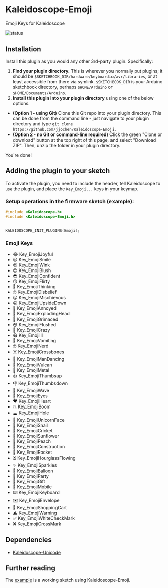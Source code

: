 # Kaleidoscope-Emoji
Emoji Keys for Kaleidoscope

![status][st:experimental]

 [st:stable]: https://img.shields.io/badge/stable-✔-black.svg?style=flat&colorA=44cc11&colorB=494e52
 [st:broken]: https://img.shields.io/badge/broken-X-black.svg?style=flat&colorA=e05d44&colorB=494e52
 [st:experimental]: https://img.shields.io/badge/experimental----black.svg?style=flat&colorA=dfb317&colorB=494e52


## Installation

Install this plugin as you would any other 3rd-party plugin.  Specifically:

1. __Find your plugin directory.__  This is wherever you normally put plugins; it
should be `$SKETCHBOOK_DIR/hardware/keyboardio/avr/libraries`, or at least
accessible from there via symlink. `$SKETCHBOOK_DIR` is your Arduino sketchbook directory, 
perhaps `$HOME/Arduino` or `$HOME/Documents/Arduino`.
2. __Install this plugin into your plugin directory__ using one of the below options.
* __(Option 1 - using Git)__ Clone this Git repo into your plugin directory.  This can
be done from the command line - just navigate to your plugin directory and type
`git clone https://github.com/jjochen/Kaleidoscope-Emoji`.
* __(Option 2 - no Git or command-line required)__ Click the green "Clone or download"
button at the top right of this page, and select "Download ZIP".  Then, unzip the
folder in your plugin directory.

You're done!

## Adding the plugin to your sketch

To activate the plugin, you need to include the header, tell Kaleidoscope to `use`
the plugin, and place the `Key_Emoji...` keys in your keymap.

### Setup operations in the firmware sketch (example):

```c++
#include <Kaleidoscope.h>
#include <Kaleidoscope-Emoji.h>


KALEIDOSCOPE_INIT_PLUGINS(Emoji);
```

### Emoji Keys

  * 😂 Key_EmojiJoyful
  * 😃 Key_EmojiSmile
  * 😉 Key_EmojiWink
  * 😊 Key_EmojiBlush
  * 😎 Key_EmojiConfident
  * 😘 Key_EmojiFlirty
  * 🤔 Key_EmojiThinking
  * 🙄 Key_EmojiDisbelief
  * 😜 Key_EmojiMischievous
  * 🙃 Key_EmojiUpsideDown
  * 😤 Key_EmojiAnnoyed
  * 🤯 Key_EmojiExplodingHead
  * 😬 Key_EmojiGrimaced
  * 😳 Key_EmojiFlushed
  * 🤪 Key_EmojiCrazy
  * 😷 Key_EmojiIll
  * 🤮 Key_EmojiVomiting
  * 🤓 Key_EmojiNerd
  * ☠️ Key_EmojiCrossbones
  * 🕺 Key_EmojiManDancing
  * 🖖 Key_EmojiVulcan
  * 🤘 Key_EmojiMetal
  * 👍️ Key_EmojiThumbsup
  * 👎️ Key_EmojiThumbsdown
  * 👋 Key_EmojiWave
  * 👀 Key_EmojiEyes
  * ❤️ Key_EmojiHeart
  * 💥 Key_EmojiBoom
  * 🕳️ Key_EmojiHole
  * 🦄 Key_EmojiUnicornFace
  * 🐌 Key_EmojiSnail
  * 🦗 Key_EmojiCricket
  * 🌻 Key_EmojiSunflower
  * 🍑 Key_EmojiPeach
  * 🚧 Key_EmojiConstruction
  * 🚀 Key_EmojiRocket
  * ⏳️ Key_EmojiHourglassFlowing
  * ✨ Key_EmojiSparkles
  * 🎈 Key_EmojiBalloon
  * 🎉 Key_EmojiParty
  * 🎁 Key_EmojiGift
  * 📱 Key_EmojiMobile
  * ⌨️ Key_EmojiKeyboard
  * ✉️ Key_EmojiEnvelope
  * 🛒 Key_EmojiShoppingCart
  * ⚠️ Key_EmojiWarning
  * ✅ Key_EmojiWhiteCheckMark
  * ❌ Key_EmojiCrossMark


## Dependencies

* [Kaleidoscope-Unicode](https://github.com/keyboardio/Kaleidoscope-Unicode)

## Further reading

The [example][plugin:example] is a working sketch using Kaleidoscope-Emoji.

 [plugin:example]: https://github.com/jjochen/Kaleidoscope-Emoji/blob/master/examples/Emoji/Emoji.ino
